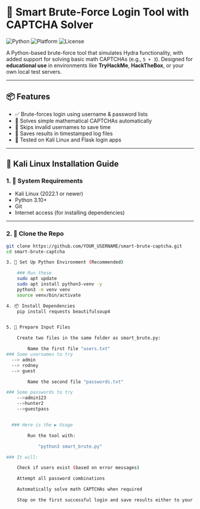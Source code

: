 # 🔐 Smart Brute-Force Login Tool with CAPTCHA Solver

![Python](https://img.shields.io/badge/Python-3.10%2B-blue.svg)
![Platform](https://img.shields.io/badge/Tested%20on-Kali%20Linux-lightgrey)
![License](https://img.shields.io/badge/License-MIT-green)

A Python-based brute-force tool that simulates Hydra functionality, with added support for solving basic math CAPTCHAs (e.g., `5 + 3`). Designed for **educational use** in environments like **TryHackMe**, **HackTheBox**, or your own local test servers.

---

## 📦 Features

- ✅ Brute-forces login using username & password lists
- 🧠 Solves simple mathematical CAPTCHAs automatically
- 🚫 Skips invalid usernames to save time
- 📂 Saves results in timestamped log files
- 🧪 Tested on Kali Linux and Flask login apps

---

## 🐧 Kali Linux Installation Guide

### 1. 🔧 System Requirements

- Kali Linux (2022.1 or newer)
- Python 3.10+
- Git
- Internet access (for installing dependencies)

---

### 2. 📁 Clone the Repo

```bash
git clone https://github.com/YOUR_USERNAME/smart-brute-captcha.git
cd smart-brute-captcha

3. 🐍 Set Up Python Environment (Recommended)

    ### Run these
    sudo apt update
    sudo apt install python3-venv -y
    python3 -m venv venv
    source venv/bin/activate

4. 📦 Install Dependencies
    pip install requests beautifulsoup4


5. 📝 Prepare Input Files

    Create two files in the same folder as smart_brute.py:

        Name the first file "users.txt"
### Some usernames to try
  --> admin
  --> rodney
  --> guest

        Name the second file "passwords.txt"

### Some passwords to try 
    -->admin123
    -->hunter2
    -->guestpass


  ### Here is the ▶️ Usage

        Run the tool with:

            "python3 smart_brute.py"

### It will:

    Check if users exist (based on error messages)

    Attempt all password combinations

    Automatically solve math CAPTCHAs when required

    Stop on the first successful login and save results either to your log file or whatever.